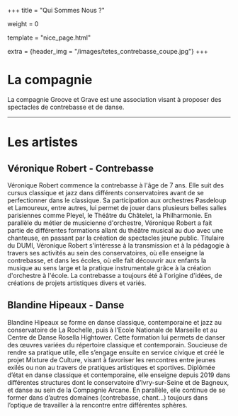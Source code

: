 +++
title = "Qui Sommes Nous ?"

weight = 0

template = "nice_page.html"

extra = {header_img = "/images/tetes_contrebasse_coupe.jpg"}
+++

# La compagnie

La compagnie Groove et Grave est une association visant à proposer des spectacles de contrebasse et de danse. 


***
# Les artistes

## Véronique Robert - Contrebasse

Véronique Robert commence la contrebasse à l'âge de 7 ans. Elle suit des cursus classique et jazz dans différents conservatoires avant de se perfectionner dans le classique. Sa participation aux orchestres Pasdeloup et Lamoureux, entre autres, lui permet de jouer dans plusieurs belles salles parisiennes comme Pleyel, le Théâtre du Châtelet, la Philharmonie. En parallèle du métier de musicienne d'orchestre, Véronique Robert a fait partie de différentes formations allant du théâtre musical au duo avec une chanteuse, en passant par la création de spectacles jeune public. 
Titulaire du DUMI, Véronique Robert s'intéresse à la transmission et à la pédagogie à travers ses activités au sein des conservatoires, où elle enseigne la contrebasse, et dans les écoles, où elle fait découvrir aux enfants la musique au sens large et la pratique instrumentale grâce à la création d'orchestre à l'école. La contrebasse a toujours été à l'origine d'idées, de créations de projets artistiques divers et variés.


## Blandine Hipeaux - Danse

Blandine Hipeaux se forme en danse classique, contemporaine et jazz au conservatoire de La Rochelle, puis à l’Ecole Nationale de Marseille et au Centre de Danse Rosella Hightower. Cette formation lui permets de danser des œuvres variées du répertoire classique et contemporain.
Soucieuse de rendre sa pratique utile, elle s’engage ensuite en service civique et créé le projet Mixture de Culture, visant à favoriser les rencontres entre jeunes exilés ou non au travers de pratiques artistiques et sportives. 
Diplômée d’état en danse classique et contemporaine, elle enseigne depuis 2019 dans différentes  structures dont le conservatoire d’Ivry-sur-Seine et de Bagneux, et danse au sein de la Compagnie Arcane.
En parallèle, elle continue de se former dans d’autres domaines (contrebasse, chant...) toujours dans l’optique de travailler à la rencontre entre différentes sphères.


